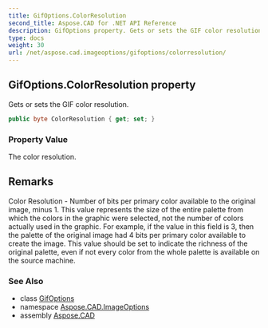 ```yaml
---
title: GifOptions.ColorResolution
second_title: Aspose.CAD for .NET API Reference
description: GifOptions property. Gets or sets the GIF color resolution
type: docs
weight: 30
url: /net/aspose.cad.imageoptions/gifoptions/colorresolution/
---
```

## GifOptions.ColorResolution property

Gets or sets the GIF color resolution.

```csharp
public byte ColorResolution { get; set; }
```

### Property Value

The color resolution.

## Remarks

Color Resolution - Number of bits per primary color available to the original image, minus 1. This value represents the size of the entire palette from which the colors in the graphic were selected, not the number of colors actually used in the graphic. For example, if the value in this field is 3, then the palette of the original image had 4 bits per primary color available to create the image. This value should be set to indicate the richness of the original palette, even if not every color from the whole palette is available on the source machine.

### See Also

* class [GifOptions](../)
* namespace [Aspose.CAD.ImageOptions](../../gifoptions/)
* assembly [Aspose.CAD](../../../)


